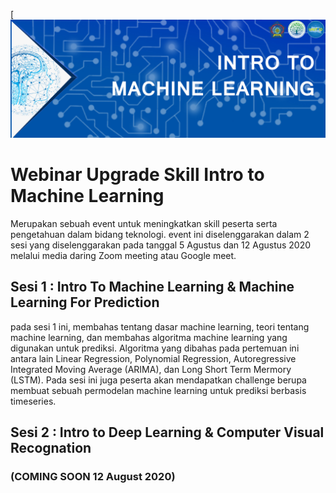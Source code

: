 [![banner](banner.jpg)

# Webinar Upgrade Skill Intro to Machine Learning

Merupakan sebuah event untuk meningkatkan skill peserta serta pengetahuan dalam bidang teknologi. event ini diselenggarakan dalam 2 sesi yang diselenggarakan pada tanggal 5 Agustus dan 12 Agustus 2020 melalui media daring Zoom meeting atau Google meet.

## Sesi 1 : Intro To Machine Learning & Machine Learning For Prediction

pada sesi 1 ini, membahas tentang dasar machine learning, teori tentang machine learning, dan membahas algoritma machine learning yang digunakan untuk prediksi. Algoritma yang dibahas pada pertemuan ini antara lain Linear Regression, Polynomial Regression, Autoregressive Integrated Moving Average (ARIMA), dan Long Short Term Mermory (LSTM).
Pada sesi ini juga peserta akan mendapatkan challenge berupa membuat sebuah permodelan machine learning untuk prediksi berbasis timeseries.

## Sesi 2 : Intro to Deep Learning & Computer Visual Recognation

### (COMING SOON 12 August 2020)
